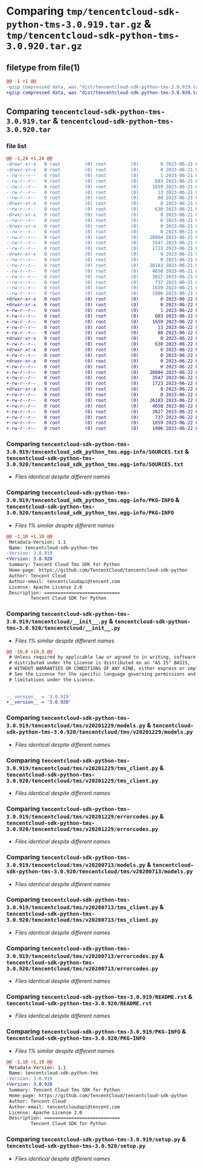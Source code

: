# Comparing `tmp/tencentcloud-sdk-python-tms-3.0.919.tar.gz` & `tmp/tencentcloud-sdk-python-tms-3.0.920.tar.gz`

## filetype from file(1)

```diff
@@ -1 +1 @@
-gzip compressed data, was "dist/tencentcloud-sdk-python-tms-3.0.919.tar", last modified: Wed Jun 21 00:39:19 2023, max compression
+gzip compressed data, was "dist/tencentcloud-sdk-python-tms-3.0.920.tar", last modified: Thu Jun 22 00:38:02 2023, max compression
```

## Comparing `tencentcloud-sdk-python-tms-3.0.919.tar` & `tencentcloud-sdk-python-tms-3.0.920.tar`

### file list

```diff
@@ -1,24 +1,24 @@
-drwxr-xr-x   0 root         (0) root         (0)        0 2023-06-21 00:39:19.000000 tencentcloud-sdk-python-tms-3.0.919/
-drwxr-xr-x   0 root         (0) root         (0)        0 2023-06-21 00:39:19.000000 tencentcloud-sdk-python-tms-3.0.919/tencentcloud_sdk_python_tms.egg-info/
--rw-r--r--   0 root         (0) root         (0)        1 2023-06-21 00:39:19.000000 tencentcloud-sdk-python-tms-3.0.919/tencentcloud_sdk_python_tms.egg-info/dependency_links.txt
--rw-r--r--   0 root         (0) root         (0)      603 2023-06-21 00:39:19.000000 tencentcloud-sdk-python-tms-3.0.919/tencentcloud_sdk_python_tms.egg-info/SOURCES.txt
--rw-r--r--   0 root         (0) root         (0)     1659 2023-06-21 00:39:19.000000 tencentcloud-sdk-python-tms-3.0.919/tencentcloud_sdk_python_tms.egg-info/PKG-INFO
--rw-r--r--   0 root         (0) root         (0)       13 2023-06-21 00:39:19.000000 tencentcloud-sdk-python-tms-3.0.919/tencentcloud_sdk_python_tms.egg-info/top_level.txt
--rw-r--r--   0 root         (0) root         (0)       88 2023-06-21 00:39:19.000000 tencentcloud-sdk-python-tms-3.0.919/setup.cfg
-drwxr-xr-x   0 root         (0) root         (0)        0 2023-06-21 00:39:19.000000 tencentcloud-sdk-python-tms-3.0.919/tencentcloud/
--rw-r--r--   0 root         (0) root         (0)      630 2023-06-21 00:39:19.000000 tencentcloud-sdk-python-tms-3.0.919/tencentcloud/__init__.py
-drwxr-xr-x   0 root         (0) root         (0)        0 2023-06-21 00:39:19.000000 tencentcloud-sdk-python-tms-3.0.919/tencentcloud/tms/
--rw-r--r--   0 root         (0) root         (0)        0 2023-06-21 00:39:19.000000 tencentcloud-sdk-python-tms-3.0.919/tencentcloud/tms/__init__.py
-drwxr-xr-x   0 root         (0) root         (0)        0 2023-06-21 00:39:19.000000 tencentcloud-sdk-python-tms-3.0.919/tencentcloud/tms/v20201229/
--rw-r--r--   0 root         (0) root         (0)        0 2023-06-21 00:39:19.000000 tencentcloud-sdk-python-tms-3.0.919/tencentcloud/tms/v20201229/__init__.py
--rw-r--r--   0 root         (0) root         (0)    20804 2023-06-21 00:39:19.000000 tencentcloud-sdk-python-tms-3.0.919/tencentcloud/tms/v20201229/models.py
--rw-r--r--   0 root         (0) root         (0)     3547 2023-06-21 00:39:19.000000 tencentcloud-sdk-python-tms-3.0.919/tencentcloud/tms/v20201229/tms_client.py
--rw-r--r--   0 root         (0) root         (0)     1723 2023-06-21 00:39:19.000000 tencentcloud-sdk-python-tms-3.0.919/tencentcloud/tms/v20201229/errorcodes.py
-drwxr-xr-x   0 root         (0) root         (0)        0 2023-06-21 00:39:19.000000 tencentcloud-sdk-python-tms-3.0.919/tencentcloud/tms/v20200713/
--rw-r--r--   0 root         (0) root         (0)        0 2023-06-21 00:39:19.000000 tencentcloud-sdk-python-tms-3.0.919/tencentcloud/tms/v20200713/__init__.py
--rw-r--r--   0 root         (0) root         (0)    26183 2023-06-21 00:39:19.000000 tencentcloud-sdk-python-tms-3.0.919/tencentcloud/tms/v20200713/models.py
--rw-r--r--   0 root         (0) root         (0)     4658 2023-06-21 00:39:19.000000 tencentcloud-sdk-python-tms-3.0.919/tencentcloud/tms/v20200713/tms_client.py
--rw-r--r--   0 root         (0) root         (0)     3027 2023-06-21 00:39:19.000000 tencentcloud-sdk-python-tms-3.0.919/tencentcloud/tms/v20200713/errorcodes.py
--rw-r--r--   0 root         (0) root         (0)      737 2023-06-21 00:39:19.000000 tencentcloud-sdk-python-tms-3.0.919/README.rst
--rw-r--r--   0 root         (0) root         (0)     1659 2023-06-21 00:39:19.000000 tencentcloud-sdk-python-tms-3.0.919/PKG-INFO
--rw-r--r--   0 root         (0) root         (0)     1006 2023-06-21 00:39:19.000000 tencentcloud-sdk-python-tms-3.0.919/setup.py
+drwxr-xr-x   0 root         (0) root         (0)        0 2023-06-22 00:38:02.000000 tencentcloud-sdk-python-tms-3.0.920/
+drwxr-xr-x   0 root         (0) root         (0)        0 2023-06-22 00:38:02.000000 tencentcloud-sdk-python-tms-3.0.920/tencentcloud_sdk_python_tms.egg-info/
+-rw-r--r--   0 root         (0) root         (0)        1 2023-06-22 00:38:02.000000 tencentcloud-sdk-python-tms-3.0.920/tencentcloud_sdk_python_tms.egg-info/dependency_links.txt
+-rw-r--r--   0 root         (0) root         (0)      603 2023-06-22 00:38:02.000000 tencentcloud-sdk-python-tms-3.0.920/tencentcloud_sdk_python_tms.egg-info/SOURCES.txt
+-rw-r--r--   0 root         (0) root         (0)     1659 2023-06-22 00:38:02.000000 tencentcloud-sdk-python-tms-3.0.920/tencentcloud_sdk_python_tms.egg-info/PKG-INFO
+-rw-r--r--   0 root         (0) root         (0)       13 2023-06-22 00:38:02.000000 tencentcloud-sdk-python-tms-3.0.920/tencentcloud_sdk_python_tms.egg-info/top_level.txt
+-rw-r--r--   0 root         (0) root         (0)       88 2023-06-22 00:38:02.000000 tencentcloud-sdk-python-tms-3.0.920/setup.cfg
+drwxr-xr-x   0 root         (0) root         (0)        0 2023-06-22 00:38:02.000000 tencentcloud-sdk-python-tms-3.0.920/tencentcloud/
+-rw-r--r--   0 root         (0) root         (0)      630 2023-06-22 00:38:02.000000 tencentcloud-sdk-python-tms-3.0.920/tencentcloud/__init__.py
+drwxr-xr-x   0 root         (0) root         (0)        0 2023-06-22 00:38:02.000000 tencentcloud-sdk-python-tms-3.0.920/tencentcloud/tms/
+-rw-r--r--   0 root         (0) root         (0)        0 2023-06-22 00:38:02.000000 tencentcloud-sdk-python-tms-3.0.920/tencentcloud/tms/__init__.py
+drwxr-xr-x   0 root         (0) root         (0)        0 2023-06-22 00:38:02.000000 tencentcloud-sdk-python-tms-3.0.920/tencentcloud/tms/v20201229/
+-rw-r--r--   0 root         (0) root         (0)        0 2023-06-22 00:38:02.000000 tencentcloud-sdk-python-tms-3.0.920/tencentcloud/tms/v20201229/__init__.py
+-rw-r--r--   0 root         (0) root         (0)    20804 2023-06-22 00:38:02.000000 tencentcloud-sdk-python-tms-3.0.920/tencentcloud/tms/v20201229/models.py
+-rw-r--r--   0 root         (0) root         (0)     3547 2023-06-22 00:38:02.000000 tencentcloud-sdk-python-tms-3.0.920/tencentcloud/tms/v20201229/tms_client.py
+-rw-r--r--   0 root         (0) root         (0)     1723 2023-06-22 00:38:02.000000 tencentcloud-sdk-python-tms-3.0.920/tencentcloud/tms/v20201229/errorcodes.py
+drwxr-xr-x   0 root         (0) root         (0)        0 2023-06-22 00:38:02.000000 tencentcloud-sdk-python-tms-3.0.920/tencentcloud/tms/v20200713/
+-rw-r--r--   0 root         (0) root         (0)        0 2023-06-22 00:38:02.000000 tencentcloud-sdk-python-tms-3.0.920/tencentcloud/tms/v20200713/__init__.py
+-rw-r--r--   0 root         (0) root         (0)    26183 2023-06-22 00:38:02.000000 tencentcloud-sdk-python-tms-3.0.920/tencentcloud/tms/v20200713/models.py
+-rw-r--r--   0 root         (0) root         (0)     4658 2023-06-22 00:38:02.000000 tencentcloud-sdk-python-tms-3.0.920/tencentcloud/tms/v20200713/tms_client.py
+-rw-r--r--   0 root         (0) root         (0)     3027 2023-06-22 00:38:02.000000 tencentcloud-sdk-python-tms-3.0.920/tencentcloud/tms/v20200713/errorcodes.py
+-rw-r--r--   0 root         (0) root         (0)      737 2023-06-22 00:38:02.000000 tencentcloud-sdk-python-tms-3.0.920/README.rst
+-rw-r--r--   0 root         (0) root         (0)     1659 2023-06-22 00:38:02.000000 tencentcloud-sdk-python-tms-3.0.920/PKG-INFO
+-rw-r--r--   0 root         (0) root         (0)     1006 2023-06-22 00:38:02.000000 tencentcloud-sdk-python-tms-3.0.920/setup.py
```

### Comparing `tencentcloud-sdk-python-tms-3.0.919/tencentcloud_sdk_python_tms.egg-info/SOURCES.txt` & `tencentcloud-sdk-python-tms-3.0.920/tencentcloud_sdk_python_tms.egg-info/SOURCES.txt`

 * *Files identical despite different names*

### Comparing `tencentcloud-sdk-python-tms-3.0.919/tencentcloud_sdk_python_tms.egg-info/PKG-INFO` & `tencentcloud-sdk-python-tms-3.0.920/tencentcloud_sdk_python_tms.egg-info/PKG-INFO`

 * *Files 1% similar despite different names*

```diff
@@ -1,10 +1,10 @@
 Metadata-Version: 1.1
 Name: tencentcloud-sdk-python-tms
-Version: 3.0.919
+Version: 3.0.920
 Summary: Tencent Cloud Tms SDK for Python
 Home-page: https://github.com/TencentCloud/tencentcloud-sdk-python
 Author: Tencent Cloud
 Author-email: tencentcloudapi@tencent.com
 License: Apache License 2.0
 Description: ============================
         Tencent Cloud SDK for Python
```

### Comparing `tencentcloud-sdk-python-tms-3.0.919/tencentcloud/__init__.py` & `tencentcloud-sdk-python-tms-3.0.920/tencentcloud/__init__.py`

 * *Files 1% similar despite different names*

```diff
@@ -10,8 +10,8 @@
 # Unless required by applicable law or agreed to in writing, software
 # distributed under the License is distributed on an "AS IS" BASIS,
 # WITHOUT WARRANTIES OR CONDITIONS OF ANY KIND, either express or implied.
 # See the License for the specific language governing permissions and
 # limitations under the License.
 
 
-__version__ = '3.0.919'
+__version__ = '3.0.920'
```

### Comparing `tencentcloud-sdk-python-tms-3.0.919/tencentcloud/tms/v20201229/models.py` & `tencentcloud-sdk-python-tms-3.0.920/tencentcloud/tms/v20201229/models.py`

 * *Files identical despite different names*

### Comparing `tencentcloud-sdk-python-tms-3.0.919/tencentcloud/tms/v20201229/tms_client.py` & `tencentcloud-sdk-python-tms-3.0.920/tencentcloud/tms/v20201229/tms_client.py`

 * *Files identical despite different names*

### Comparing `tencentcloud-sdk-python-tms-3.0.919/tencentcloud/tms/v20201229/errorcodes.py` & `tencentcloud-sdk-python-tms-3.0.920/tencentcloud/tms/v20201229/errorcodes.py`

 * *Files identical despite different names*

### Comparing `tencentcloud-sdk-python-tms-3.0.919/tencentcloud/tms/v20200713/models.py` & `tencentcloud-sdk-python-tms-3.0.920/tencentcloud/tms/v20200713/models.py`

 * *Files identical despite different names*

### Comparing `tencentcloud-sdk-python-tms-3.0.919/tencentcloud/tms/v20200713/tms_client.py` & `tencentcloud-sdk-python-tms-3.0.920/tencentcloud/tms/v20200713/tms_client.py`

 * *Files identical despite different names*

### Comparing `tencentcloud-sdk-python-tms-3.0.919/tencentcloud/tms/v20200713/errorcodes.py` & `tencentcloud-sdk-python-tms-3.0.920/tencentcloud/tms/v20200713/errorcodes.py`

 * *Files identical despite different names*

### Comparing `tencentcloud-sdk-python-tms-3.0.919/README.rst` & `tencentcloud-sdk-python-tms-3.0.920/README.rst`

 * *Files identical despite different names*

### Comparing `tencentcloud-sdk-python-tms-3.0.919/PKG-INFO` & `tencentcloud-sdk-python-tms-3.0.920/PKG-INFO`

 * *Files 1% similar despite different names*

```diff
@@ -1,10 +1,10 @@
 Metadata-Version: 1.1
 Name: tencentcloud-sdk-python-tms
-Version: 3.0.919
+Version: 3.0.920
 Summary: Tencent Cloud Tms SDK for Python
 Home-page: https://github.com/TencentCloud/tencentcloud-sdk-python
 Author: Tencent Cloud
 Author-email: tencentcloudapi@tencent.com
 License: Apache License 2.0
 Description: ============================
         Tencent Cloud SDK for Python
```

### Comparing `tencentcloud-sdk-python-tms-3.0.919/setup.py` & `tencentcloud-sdk-python-tms-3.0.920/setup.py`

 * *Files identical despite different names*

